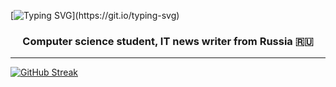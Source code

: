 [![Typing SVG](https://readme-typing-svg.demolab.com?font=Press+Start+2P&size=16&pause=1000&color=38F7AF&background=FFFFFF00&center=true&vCenter=true&width=435&lines=%D0%9F%D1%80%D0%B8%D0%B2%D0%B5%D1%82!+%D0%9C%D0%B5%D0%BD%D1%8F+%D0%B7%D0%BE%D0%B2%D1%83%D1%82+%D0%98%D0%BB%D1%8C%D1%8F.)](https://git.io/typing-svg)

<h3 align="center">Computer science student, IT news writer from Russia 🇷🇺</h3>

____

[![GitHub Streak](http://github-readme-streak-stats.herokuapp.com?user=L3GEND-AI&theme=dark&hide_border=true&locale=ru&background=60%2C000000%2C2D929C)](https://git.io/streak-stats)



<!---
L3GEND-AI/L3GEND-AI is a ✨ special ✨ repository because its `README.md` (this file) appears on your GitHub profile.
You can click the Preview link to take a look at your changes.
--->
